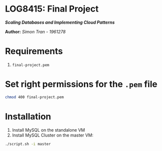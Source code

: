 LOG8415: Final Project
======================

***Scaling Databases and Implementing Cloud Patterns***

**Author:** *Simon Tran - 1961278*

# Requirements

1. `final-project.pem`

# Set right permissions for the `.pem` file

```bash
chmod 400 final-project.pem
```

# Installation

1. Install MySQL on the standalone VM
2. Install MySQL Cluster on the master VM:
```bash
./script.sh -i master
```
